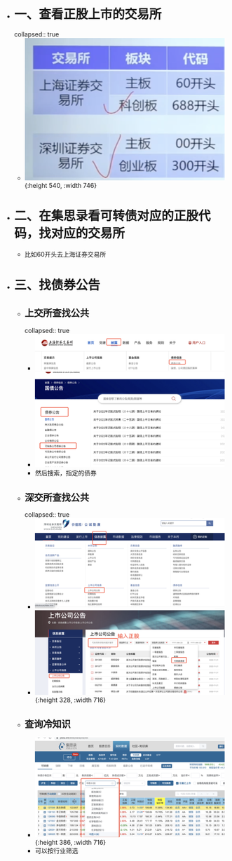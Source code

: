 - # 一、查看正股上市的交易所
  collapsed:: true
	- ![image.png](../assets/image_1668948144868_0.png){:height 540, :width 746}
- # 二、在集思录看可转债对应的正股代码，找对应的交易所
	- 比如60开头去上海证券交易所
- # 三、找债券公告
	- ## 上交所查找公共
	  collapsed:: true
		- ![image.png](../assets/image_1668948377747_0.png)
		- ![image.png](../assets/image_1668948403992_0.png)
		- 然后搜索，指定的债券
	- ## 深交所查找公共
	  collapsed:: true
		- ![image.png](../assets/image_1668951103626_0.png)
		- ![image.png](../assets/image_1668951230548_0.png){:height 328, :width 716}
	- ## 查询冷知识
		- ![image.png](../assets/image_1668951951138_0.png){:height 386, :width 716}
		- 可以按行业筛选